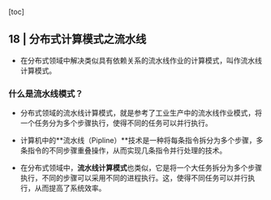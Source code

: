 [toc]

## 18 | 分布式计算模式之流水线

-   在分布式领域中解决类似具有依赖关系的流水线作业的计算模式，叫作流水线计算模式。

### 什么是流水线模式？

-   分布式领域的流水线计算模式，就是参考了工业生产中的流水线作业模式，将一个任务分为多个步骤执行，使得不同的任务可以并行执行。
-   计算机中的**流水线（Pipline）**技术是一种将每条指令拆分为多个步骤，多条指令的不同步骤重叠操作，从而实现几条指令并行处理的技术。

-   在分布式领域中，**流水线计算模式**也类似，它是将一个大任务拆分为多个步骤执行，不同的步骤可以采用不同的进程执行。这，使得不同任务可以并行执行，从而提高了系统效率。